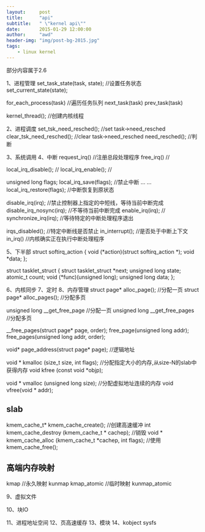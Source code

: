 ```yaml
---
layout:     post
title:      "api"
subtitle:   " \"kernel api\""
date:       2015-01-29 12:00:00
author:     "awd"
header-img: "img/post-bg-2015.jpg"
tags:
    - linux kernel
---
```

部分内容属于2.6

1、进程管理
set_task_state(task, state);		//设置任务状态
	set_current_state(state);

for_each_process(task)	//遍历任务队列
next_task(task)
prev_task(task)

kernel_thread();	//创建内核线程


2、进程调度
set_tsk_need_resched();		//set task->need_resched
clear_tsk_need_resched();	//clear task->need_resched
need_resched();			//判断


3、系统调用
4、中断
request_irq()		//注册总段处理程序
free_irq()		//

local_irq_disable();	//
local_irq_enable();	//

unsigned long flags;
local_irq_save(flags);	//禁止中断
... ...
local_irq_restore(flags);	//中断恢复到原状态


disable_irq(irq);		//禁止控制器上指定的中短线，等待当前中断完成
disable_irq_nosync(irq);	//不等待当前中断完成
enable_irq(irq);		//
synchronize_irq(irq);		//等待特定的中断处理程序退出

irqs_disabled();		//特定中断线是否禁止
in_interrupt();			//是否处于中断上下文
in_irq()			//内核确实正在执行中断处理程序


5、下半部
struct softirq_action
{
	void	(*action)(struct softirq_action *);
	void	*data;
};


struct tasklet_struct
{
	struct tasklet_struct *next;
	unsigned long state;
	atomic_t count;
	void (*func)(unsigned long);
	unsigned long data;
};








6、内核同步
7、定时
8、内存管理
struct page* alloc_page();		//分配一页
struct page* alloc_pages();		//分配多页

unsigned long __get_free_page		//分配一页
unsigned long __get_free_pages		//分配多页

__free_pages(struct page* page, order);
free_page(unsigned long addr);
free_pages(unsigned long addr, order);


void* page_address(struct page* page);	//逻辑地址

void * kmalloc (size_t size, int flags);	//分配指定大小的内存,从size-N的slab中获得内存
void kfree (const void *objp);


void * vmalloc (unsigned long size);		//分配虚拟地址连续的内存
void vfree(void * addr);


slab
--------------------------------------
kmem_cache_t* kmem_cache_create();				//创建高速缓冲
int kmem_cache_destroy (kmem_cache_t * cachep);			//销毁
void * kmem_cache_alloc (kmem_cache_t *cachep, int flags);	//使用
kmem_cache_free();


高端内存映射
--------------------------------------
kmap		//永久映射
kunmap
kmap_atomic	//临时映射
kunmap_atomic




9、虚拟文件





10、块IO



11、进程地址空间
12、页高速缓存
13、模块
14、kobject sysfs
